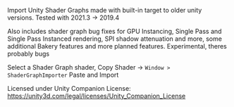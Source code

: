 Import Unity Shader Graphs made with built-in target to older unity versions. Tested with 2021.3 -> 2019.4

Also includes shader graph bug fixes for GPU Instancing, Single Pass and Single Pass Instanced rendering, SPI shadow attenuation and more, some additional Bakery features and more planned features. Experimental, theres probably bugs

Select a Shader Graph shader, Copy Shader -> `Window > ShaderGraphImporter` Paste and Import


Licensed under Unity Companion License:
https://unity3d.com/legal/licenses/Unity_Companion_License
